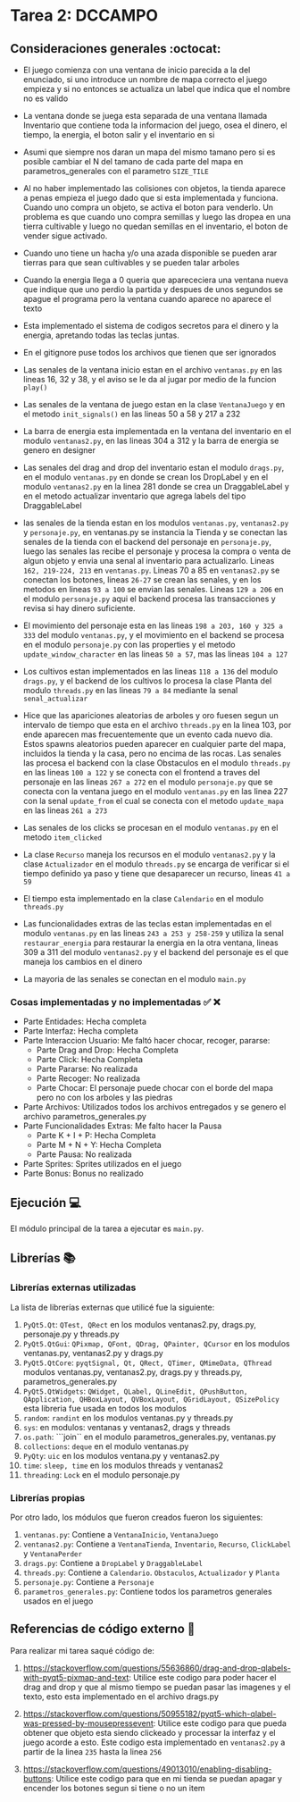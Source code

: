 # Tarea 2: DCCAMPO

## Consideraciones generales :octocat:

* El juego comienza con una ventana de inicio parecida a la del enunciado, si uno introduce un nombre de mapa correcto el juego empieza y si no entonces se actualiza un label que indica que el nombre no es valido

* La ventana donde se juega esta separada de una ventana llamada Inventario que contiene toda la informacion del juego, osea el dinero, el tiempo, la energia, el boton salir y el inventario en si

* Asumi que siempre nos daran un mapa del mismo tamano pero si es posible cambiar el N del tamano de cada parte del mapa en parametros_generales con el parametro ```SIZE_TILE```

* Al no haber implementado las colisiones con objetos, la tienda aparece a penas empieza el juego dado que si esta implementada y funciona. Cuando uno compra un objeto, se activa el boton para venderlo. Un problema es que cuando uno compra semillas y luego las dropea en una tierra cultivable y luego no quedan semillas en el inventario, el boton de vender sigue activado.

* Cuando uno tiene un hacha y/o una azada disponible se pueden arar tierras para que sean cultivables y se pueden talar arboles

* Cuando la energia llega a 0 queria que aparececiera una ventana nueva que indique que uno perdio la partida y despues de unos segundos se apague el programa pero la ventana cuando aparece no aparece el texto

* Esta implementado el sistema de codigos secretos para el dinero y la energia, apretando todas las teclas juntas.

* En el gitignore puse todos los archivos que tienen que ser ignorados

* Las senales de la ventana inicio estan en el archivo ```ventanas.py``` en las lineas 16, 32 y 38, y el aviso se le da al jugar por medio de la funcion ```play()```

* Las senales de la ventana de juego estan en la clase ```VentanaJuego``` y en el metodo ```init_signals()``` en las lineas 50 a 58 y 217 a 232

* La barra de energia esta implementada en la ventana del inventario en el modulo ```ventanas2.py```, en las lineas 304 a 312 y la barra de energia se genero en designer

* Las senales del drag and drop del inventario estan el modulo ```drags.py```, en el modulo ```ventanas.py``` en donde se crean los DropLabel y en el modulo ```ventanas2.py``` en la linea 281 donde se crea un DraggableLabel y en el metodo actualizar inventario que agrega labels del tipo DraggableLabel

* las senales de la tienda estan en los modulos ```ventanas.py```, ```ventanas2.py``` y ```personaje.py```, en ventanas.py se instancia la Tienda y se conectan las senales de la tienda con el backend del personaje en ```personaje.py```, luego las senales las recibe el personaje y procesa la compra o venta de algun objeto y envia una senal al inventario para actualizarlo. Lineas ```162, 219-224, 213``` en ```ventanas.py```. Lineas 70 a 85 en ```ventanas2.py``` se conectan los botones, lineas ```26-27``` se crean las senales, y en los metodos en lineas ```93 a 100``` se envian las senales. Lineas ```129 a 206``` en el modulo ```personaje.py``` aqui el backend procesa las transacciones y revisa si hay dinero  suficiente.

* El movimiento del personaje esta en las lineas ```198 a 203, 160 y 325 a 333``` del modulo ```ventanas.py```, y el movimiento en el backend se procesa en el modulo ```personaje.py``` con las properties y el metodo ```update_window_character``` en las lineas ```50 a 57```, mas las lineas ```104 a 127```

* Los cultivos estan implementados en las lineas ```118 a 136``` del modulo ```drags.py```, y el backend de los cultivos lo procesa la clase Planta del modulo ```threads.py``` en las lineas ```79 a 84``` mediante la senal ```senal_actualizar``` 

* Hice que las apariciones aleatorias de arboles y oro fuesen segun un intervalo de tiempo que esta en el archivo ```threads.py``` en la linea 103, por ende aparecen mas frecuentemente que un evento cada nuevo dia. Estos spawns aleatorios pueden aparecer en cualquier parte del mapa, incluidos la tienda y la casa, pero no encima de las rocas. Las senales las procesa el backend con la clase Obstaculos en el modulo ```threads.py``` en las lineas ```100 a 122``` y se conecta con el frontend a traves del personaje en las lineas ```267 a 272``` en el modulo ```personaje.py``` que se conecta con la ventana juego en el modulo ```ventanas.py``` en las linea 227 con la senal ```update_from``` el cual se conecta con el metodo ```update_mapa``` en las lineas ```261 a 273```

* Las senales de los clicks se procesan en el modulo ```ventanas.py``` en el metodo ```item_clicked```

* La clase ```Recurso``` maneja los recursos en el modulo ```ventanas2.py``` y la clase ```Actualizador``` en el modulo ```threads.py``` se encarga de verificar si el tiempo definido ya paso y tiene que desaparecer un recurso, lineas ```41 a 59```

* El tiempo esta implementado en la clase ```Calendario``` en el modulo ```threads.py```

* Las funcionalidades extras de las teclas estan implementadas en el modulo ```ventanas.py``` en las lineas ```243 a 253 y 258-259```  y utiliza la senal ```restaurar_energia``` para restaurar la energia en la otra ventana, lineas 309 a 311 del modulo ```ventanas2.py``` y el backend del personaje es el que maneja los cambios en el dinero

* La mayoria de las senales se conectan en el modulo ```main.py``` 



### Cosas implementadas y no implementadas :white_check_mark: :x:

* Parte Entidades: Hecha completa
* Parte Interfaz: Hecha completa
* Parte Interaccion Usuario: Me faltó hacer chocar, recoger, pararse:
    * Parte Drag and Drop: Hecha Completa
    * Parte Click: Hecha Completa
    * Parte Pararse: No realizada
    * Parte Recoger: No realizada
    * Parte Chocar: El personaje puede chocar con el borde del mapa pero no con los arboles y las piedras
* Parte Archivos: Utilizados todos los archivos entregados y se genero el archivo parametros_generales.py
* Parte Funcionalidades Extras: Me falto hacer la Pausa
    * Parte K + I + P: Hecha Completa
    * Parte M + N + Y: Hecha Completa
    * Parte Pausa: No realizada
* Parte Sprites: Sprites utilizados en el juego
* Parte Bonus: Bonus no realizado



## Ejecución :computer:
El módulo principal de la tarea a ejecutar es  ```main.py```. 

## Librerías :books:
### Librerías externas utilizadas
La lista de librerías externas que utilicé fue la siguiente:

1. ```PyQt5.Qt```: ```QTest, QRect``` en los modulos ventanas2.py, drags.py, personaje.py y threads.py
2. ```PyQt5.QtGui```: ```QPixmap, QFont, QDrag, QPainter, QCursor``` en los modulos ventanas.py, ventanas2.py y drags.py
3. ```PyQt5.QtCore```: ```pyqtSignal, Qt, QRect, QTimer, QMimeData, QThread``` modulos ventanas.py, ventanas2.py, drags.py y threads.py, parametros_generales.py
4. ```PyQt5.QtWidgets```: ```QWidget, QLabel, QLineEdit, QPushButton, QApplication, QHBoxLayout, QVBoxLayout, QGridLayout, QSizePolicy``` esta libreria fue usada en todos los modulos
5. ```random```: ```randint``` en los modulos ventanas.py y threads.py
6. ```sys```: en modulos: ventanas y ventanas2, drags y threads
7. ```os.path```: ```join`` en el modulo parametros_generales.py, ventanas.py
8. ```collections```: ```deque``` en el modulo ventanas.py
9. ```PyQty```: ```uic``` en los modulos ventana.py y ventanas2.py
10. ```time```: ```sleep, time``` en los modulos threads y ventanas2
11. ```threading```: ```Lock``` en el modulo personaje.py

### Librerías propias
Por otro lado, los módulos que fueron creados fueron los siguientes:

1. ```ventanas.py```: Contiene a ```VentanaInicio```, ```VentanaJuego```
2. ```ventanas2.py```: Contiene a ```VentanaTienda```, ```Inventario```, ```Recurso```, ```ClickLabel``` y ```VentanaPerder```
3. ```drags.py```: Contiene a ```DropLabel``` y ```DraggableLabel```
4. ```threads.py```: Contiene a ```Calendario```. ```Obstaculos```, ```Actualizador``` y ```Planta```
5. ```personaje.py```: Contiene a ```Personaje```
6. ```parametros_generales.py```: Contiene todos los parametros generales usados en el juego

## Referencias de código externo :book:

Para realizar mi tarea saqué código de:
1. https://stackoverflow.com/questions/55636860/drag-and-drop-qlabels-with-pyqt5-pixmap-and-text: Utilice este codigo para poder hacer el drag and drop y que al mismo tiempo se puedan pasar las imagenes y el texto, esto esta implementado en el archivo drags.py

2. https://stackoverflow.com/questions/50955182/pyqt5-which-qlabel-was-pressed-by-mousepressevent: Utilice este codigo para que pueda obtener que objeto esta siendo clickeado y processar la interfaz y el juego acorde a esto. Este codigo esta implementado en ```ventanas2.py``` a partir de la linea ```235``` hasta la linea ```256```

3. https://stackoverflow.com/questions/49013010/enabling-disabling-buttons: Utilice este codigo para que en mi tienda se puedan apagar y encender los botones segun si tiene o no un item

